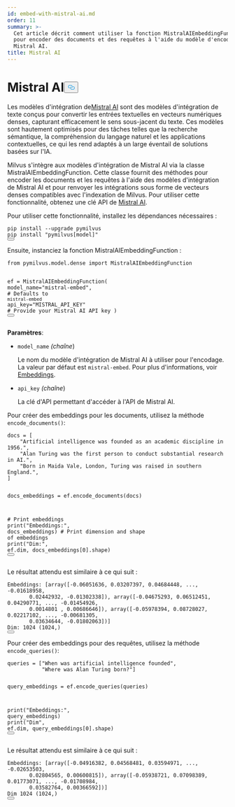 ```yaml
---
id: embed-with-mistral-ai.md
order: 11
summary: >-
  Cet article décrit comment utiliser la fonction MistralAIEmbeddingFunction
  pour encoder des documents et des requêtes à l'aide du modèle d'encodage
  Mistral AI.
title: Mistral AI
---
```

<h1 id="Mistral-AI" class="common-anchor-header">Mistral AI<button data-href="#Mistral-AI" class="anchor-icon" translate="no">
      <svg translate="no"
        aria-hidden="true"
        focusable="false"
        height="20"
        version="1.1"
        viewBox="0 0 16 16"
        width="16"
      >
        <path
          fill="#0092E4"
          fill-rule="evenodd"
          d="M4 9h1v1H4c-1.5 0-3-1.69-3-3.5S2.55 3 4 3h4c1.45 0 3 1.69 3 3.5 0 1.41-.91 2.72-2 3.25V8.59c.58-.45 1-1.27 1-2.09C10 5.22 8.98 4 8 4H4c-.98 0-2 1.22-2 2.5S3 9 4 9zm9-3h-1v1h1c1 0 2 1.22 2 2.5S13.98 12 13 12H9c-.98 0-2-1.22-2-2.5 0-.83.42-1.64 1-2.09V6.25c-1.09.53-2 1.84-2 3.25C6 11.31 7.55 13 9 13h4c1.45 0 3-1.69 3-3.5S14.5 6 13 6z"
        ></path>
      </svg>
    </button></h1><p>Les modèles d'intégration de<a href="https://mistral.ai/">Mistral AI</a> sont des modèles d'intégration de texte conçus pour convertir les entrées textuelles en vecteurs numériques denses, capturant efficacement le sens sous-jacent du texte. Ces modèles sont hautement optimisés pour des tâches telles que la recherche sémantique, la compréhension du langage naturel et les applications contextuelles, ce qui les rend adaptés à un large éventail de solutions basées sur l'IA.</p>
<p>Milvus s'intègre aux modèles d'intégration de Mistral AI via la classe MistralAIEmbeddingFunction. Cette classe fournit des méthodes pour encoder les documents et les requêtes à l'aide des modèles d'intégration de Mistral AI et pour renvoyer les intégrations sous forme de vecteurs denses compatibles avec l'indexation de Milvus. Pour utiliser cette fonctionnalité, obtenez une clé API de <a href="https://console.mistral.ai/">Mistral AI</a>.</p>
<p>Pour utiliser cette fonctionnalité, installez les dépendances nécessaires :</p>
<pre><code translate="no" class="language-python">pip install --upgrade pymilvus
pip install <span class="hljs-string">&quot;pymilvus[model]&quot;</span>
<button class="copy-code-btn"></button></code></pre>
<p>Ensuite, instanciez la fonction MistralAIEmbeddingFunction :</p>
<pre><code translate="no" class="language-python"><span class="hljs-keyword">from</span> pymilvus.model.dense <span class="hljs-keyword">import</span> MistralAIEmbeddingFunction

ef = MistralAIEmbeddingFunction(
    model_name=<span class="hljs-string">&quot;mistral-embed&quot;</span>, <span class="hljs-comment"># Defaults to `mistral-embed`</span>
    api_key=<span class="hljs-string">&quot;MISTRAL_API_KEY&quot;</span> <span class="hljs-comment"># Provide your Mistral AI API key</span>
)
<button class="copy-code-btn"></button></code></pre>
<p><strong>Paramètres</strong>:</p>
<ul>
<li><p><code translate="no">model_name</code> <em>(chaîne</em>)</p>
<p>Le nom du modèle d'intégration de Mistral AI à utiliser pour l'encodage. La valeur par défaut est <code translate="no">mistral-embed</code>. Pour plus d'informations, voir <a href="https://docs.mistral.ai/capabilities/embeddings/">Embeddings</a>.</p></li>
<li><p><code translate="no">api_key</code> <em>(chaîne</em>)</p>
<p>La clé d'API permettant d'accéder à l'API de Mistral AI.</p></li>
</ul>
<p>Pour créer des embeddings pour les documents, utilisez la méthode <code translate="no">encode_documents()</code>:</p>
<pre><code translate="no" class="language-python">docs = [
    <span class="hljs-string">&quot;Artificial intelligence was founded as an academic discipline in 1956.&quot;</span>,
    <span class="hljs-string">&quot;Alan Turing was the first person to conduct substantial research in AI.&quot;</span>,
    <span class="hljs-string">&quot;Born in Maida Vale, London, Turing was raised in southern England.&quot;</span>,
]

docs_embeddings = ef.encode_documents(docs)

<span class="hljs-comment"># Print embeddings</span>
<span class="hljs-built_in">print</span>(<span class="hljs-string">&quot;Embeddings:&quot;</span>, docs_embeddings)
<span class="hljs-comment"># Print dimension and shape of embeddings</span>
<span class="hljs-built_in">print</span>(<span class="hljs-string">&quot;Dim:&quot;</span>, ef.dim, docs_embeddings[<span class="hljs-number">0</span>].shape)
<button class="copy-code-btn"></button></code></pre>
<p>Le résultat attendu est similaire à ce qui suit :</p>
<pre><code translate="no" class="language-python">Embeddings: [array([-<span class="hljs-number">0.06051636</span>, <span class="hljs-number">0.03207397</span>, <span class="hljs-number">0.04684448</span>, ..., -<span class="hljs-number">0.01618958</span>,
       <span class="hljs-number">0.02442932</span>, -<span class="hljs-number">0.01302338</span>]), array([-<span class="hljs-number">0.04675293</span>, <span class="hljs-number">0.06512451</span>, <span class="hljs-number">0.04290771</span>, ..., -<span class="hljs-number">0.01454926</span>,
       <span class="hljs-number">0.0014801</span> , <span class="hljs-number">0.00686646</span>]), array([-<span class="hljs-number">0.05978394</span>, <span class="hljs-number">0.08728027</span>, <span class="hljs-number">0.02217102</span>, ..., -<span class="hljs-number">0.00681305</span>,
       <span class="hljs-number">0.03634644</span>, -<span class="hljs-number">0.01802063</span>])]
Dim: <span class="hljs-number">1024</span> (<span class="hljs-number">1024</span>,)
<button class="copy-code-btn"></button></code></pre>
<p>Pour créer des embeddings pour des requêtes, utilisez la méthode <code translate="no">encode_queries()</code>:</p>
<pre><code translate="no" class="language-python">queries = [<span class="hljs-string">&quot;When was artificial intelligence founded&quot;</span>,
           <span class="hljs-string">&quot;Where was Alan Turing born?&quot;</span>]

query_embeddings = ef.encode_queries(queries)

<span class="hljs-built_in">print</span>(<span class="hljs-string">&quot;Embeddings:&quot;</span>, query_embeddings)
<span class="hljs-built_in">print</span>(<span class="hljs-string">&quot;Dim&quot;</span>, ef.dim, query_embeddings[<span class="hljs-number">0</span>].shape)
<button class="copy-code-btn"></button></code></pre>
<p>Le résultat attendu est similaire à ce qui suit :</p>
<pre><code translate="no" class="language-python">Embeddings: [array([-<span class="hljs-number">0.04916382</span>, <span class="hljs-number">0.04568481</span>, <span class="hljs-number">0.03594971</span>, ..., -<span class="hljs-number">0.02653503</span>,
       <span class="hljs-number">0.02804565</span>, <span class="hljs-number">0.00600815</span>]), array([-<span class="hljs-number">0.05938721</span>, <span class="hljs-number">0.07098389</span>, <span class="hljs-number">0.01773071</span>, ..., -<span class="hljs-number">0.01708984</span>,
       <span class="hljs-number">0.03582764</span>, <span class="hljs-number">0.00366592</span>])]
Dim <span class="hljs-number">1024</span> (<span class="hljs-number">1024</span>,)
<button class="copy-code-btn"></button></code></pre>
